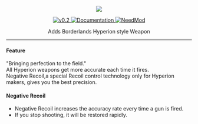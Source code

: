 <p align="center">
    <img src="https://github.com/jhjjgu0115/Rimperion/blob/master/About/Preview.png" />
</p>
<p align="center">
  <a href="https://github.com/jhjjgu0115/Rimperion/releases">
    <img src="https://img.shields.io/badge/release-v0.2-0066cc.svg?style=flat" alt="v0.2" />
  </a>
  <a href="https://github.com/jhjjgu0115/Rimperion/wiki">
    <img src="https://img.shields.io/badge/documentation-Wiki-cc0303.svg?style=flat" alt="Documentation" />
  </a>  
  <a href="https://github.com/jhjjgu0115/RimBuff">
    <img src="https://img.shields.io/badge/Need Mod-RimBuff-33CC99.svg?style=flat" alt="NeedMod" />
  </a>
</p>

<p align="center">
 Adds Borderlands Hyperion style Weapon
</p>

---------------------------------------

#### Feature
"Bringing perfection to the field."  
All Hyperion weapons get more accurate each time it fires.  
Negative Recoil,a special Recoil control technology only for Hyperion makers, gives you the best precision.  

#### Negative Recoil
- Negative Recoil increases the accuracy rate every time a gun is fired.
- If you stop shooting, it will be restored rapidly.  

